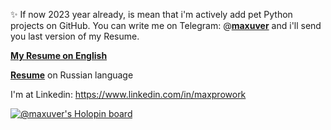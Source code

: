 ✨ If now 2023 year already, is mean that i'm actively add pet Python projects on GitHub. 
You can write me on Telegram: @__[maxuver](t.me/maxuver)__ and i'll send you last version of my Resume.

__[My Resume on English](https://docs.google.com/document/d/1wnqRXXryKlz_vUw_2cNTUoCuhWf4CwYln2E4C1ea9_M/edit?usp=sharing)__

__[Resume](https://docs.google.com/document/d/1wrzgAehfEP70e997lFyVJ7FodYzjqVlD-5yKSdr2OA4/edit)__ on Russian language


I'm at Linkedin: https://www.linkedin.com/in/maxprowork

[![@maxuver's Holopin board](https://holopin.me/maxuver)](https://holopin.io/@maxuver)  
   
<!---
maxuver/maxuver is a ✨ special ✨ repository because its `README.md` (this file) appears on your GitHub profile.
You can click the Preview link to take a look at your changes.
--->
